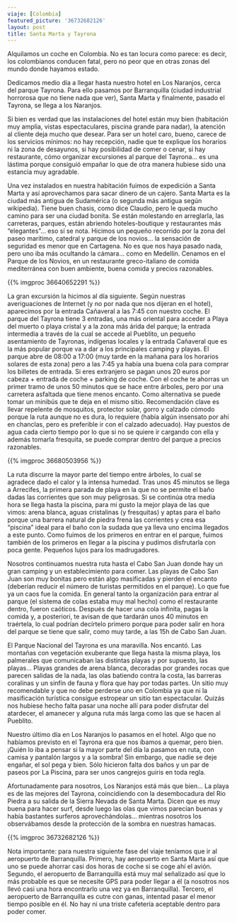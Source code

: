 ```yaml
---
viaje: [Colombia]
featured_picture: '36732682126'
layout: post
title: Santa Marta y Tayrona
---
```

Alquilamos un coche en Colombia. No es tan locura como parece: es decir, los colombianos conducen fatal, pero no peor que en otras zonas del mundo donde hayamos estado. 

Dedicamos medio día a llegar hasta nuestro hotel en Los Naranjos, cerca del parque Tayrona. Para ello pasamos por Barranquilla (ciudad industrial horrorosa que no tiene nada que ver), Santa Marta y finalmente, pasado el Tayrona, se llega a los Naranjos.

Si bien es verdad que las instalaciones del hotel están muy bien (habitación muy amplia, vistas espectaculares, piscina grande para nadar), la atención al cliente deja mucho que desear. Para ser un hotel caro, bueno, carece de los servicios mínimos: no hay recepción, nadie que te explique los horarios ni la zona de desayunos, si hay posibilidad de comer o cenar, si hay restaurante, cómo organizar excursiones al parque del Tayrona… es una lástima porque consiguió empañar lo que de otra manera hubiese sido una estancia muy agradable.

Una vez instalados en nuestra habitación fuimos de expedición a Santa Marta y así aprovechamos para sacar dinero de un cajero. Santa Marta es la ciudad más antigua de Sudamérica (o segunda más antigua según wikipedia). Tiene buen chasis, como dice Claudio, pero le queda mucho camino para ser una ciudad bonita. Se están molestando en arreglarla, las carreteras, parques, están abriendo hoteles-boutique y restaurantes más “elegantes”... eso sí se nota. Hicimos un pequeño recorrido por la zona del paseo marítimo, catedral y parque de los novios… la sensación de seguridad es menor que en Cartagena. No es que nos haya pasado nada, pero uno iba más ocultando la cámara… como en Medellín. Cenamos en el Parque de los Novios, en un restaurante greco-italiano de comida mediterránea con buen ambiente, buena comida y precios razonables.

{{% imgproc 36640652291 %}}

La gran excursión la hicimos al día siguiente. Según nuestras averiguaciones de Internet (y no por nada que nos dijeran en el hotel), aparecimos por la entrada Cañaveral a las 7:45 con nuestro coche. El parque del Tayrona tiene 3 entradas, una más oriental para acceder a Playa del muerto o playa cristal y a la zona más árida del parque; la entrada intermedia a través de la cual se accede al Pueblito, un pequeño asentamiento de Tayronas, indígenas locales y la entrada Cañaveral que es la más popular porque va a dar a los principales camping y playas. El parque abre de 08:00 a 17:00 (muy tarde en la mañana para los horarios solares de esta zona) pero a las 7:45 ya había una buena cola para comprar los billetes de entrada. Si eres extranjero se pagan unos 20 euros por cabeza + entrada de coche + parking de coche. Con el coche te ahorras un primer tramo de unos 50 minutos que se hace entre árboles, pero por una carretera asfaltada que tiene menos encanto. Como alternativa se puede tomar un minibús que te deja en el mismo sitio. Recomendación clave es llevar repelente de mosquitos, protector solar, gorro y calzado cómodo porque la ruta aunque no es dura, lo requiere (había algún insensato por ahí en chanclas, pero es preferible ir con el calzado adecuado). Hay puestos de agua cada cierto tiempo por lo que si no se quiere ir cargando con ella y además tomarla fresquita, se puede comprar dentro del parque a precios razonables.

{{% imgproc 36680503956 %}}

La ruta discurre la mayor parte del tiempo entre árboles, lo cual se agradece dado el calor y la intensa humedad. Tras unos 45 minutos se llega a Arrecifes, la primera parada de playa en la que no se permite el baño dadas las corrientes que son muy peligrosas. Si se continúa otra media hora se llega hasta la piscina, para mi gusto la mejor playa de las que vimos: arena blanca, aguas cristalinas (y fresquitas) y aptas para el baño porque una barrera natural de piedra frena las corrientes y crea esa “piscina” ideal para el baño con la sudada que ya lleva uno encima llegados a este punto. Como fuimos de los primeros en entrar en el parque, fuimos también de los primeros en llegar a la piscina y pudimos disfrutarla con poca gente. Pequeños lujos para los madrugadores.

Nosotros continuamos nuestra ruta hasta el Cabo San Juan donde hay un gran camping y un establecimiento para comer. Las playas de Cabo San Juan son muy bonitas pero están algo masificadas y pierden el encanto (deberían reducir el número de turistas permitidos en el parque). Lo que fue ya un caos fue la comida. En general tanto la organización para entrar al parque (el sistema de colas estaba muy mal hecho) como el restaurante dentro, fueron caóticos. Después de hacer una cola infinita, pagas la comida y, a posteriori, te avisan de que tardarán unos 40 minutos en traértela, lo cual podrían decírtelo primero porque para poder salir en hora del parque se tiene que salir, como muy tarde, a las 15h de Cabo San Juan.

El Parque Nacional del Tayrona es una maravilla. Nos encantó. Las montañas con vegetación exuberante que llega hasta la misma playa, los palmerales que comunicaban las distintas playas y por supuesto, las playas… Playas grandes de arena blanca, decoradas por grandes rocas que parecen salidas de la nada, las olas batiendo contra la costa, las barreras coralinas y un sinfín de fauna y flora que hay por todas partes. Un sitio muy recomendable y que no debe perderse uno en Colombia ya que ni la masificación turística consigue estropear un sitio tan espectacular. Quizás nos hubiese hecho falta pasar una noche allí para poder disfrutar del atardecer, el amanecer y alguna ruta más larga como las que se hacen al Pueblito.

Nuestro último día en Los Naranjos lo pasamos en el hotel. Algo que no habíamos previsto en el Tayrona era que nos íbamos a quemar, pero bien. ¡Quién lo iba a pensar si la mayor parte del día la pasamos en ruta, con camisa y pantalón largos y a la sombra! Sin embargo, que nadie se deje engañar, el sol pega y bien. Sólo hicieron falta dos baños y un par de paseos por La Piscina, para ser unos cangrejos guiris en toda regla.

Afortunadamente para nosotros, Los Naranjos está más que bien… La playa es de las mejores del Tayrona, coincidiendo con la desembocadura del Rio Piedra a su salida de la Sierra Nevada de Santa Marta. Dicen que es muy buena para hacer surf, desde luego las olas que vimos parecían buenas y había bastantes surferos aprovechándolas… mientras nosotros los observábamos desde la protección de la sombra en nuestras hamacas.

{{% imgproc 36732682126 %}}

Nota importante: para nuestra siguiente fase del viaje teníamos que ir al aeropuerto de Barranquilla. Primero, hay aeropuerto en Santa Marta así que uno se puede ahorrar casi dos horas de coche si se coge ahí el avión. Segundo, el aeropuerto de Barranquilla está muy mal señalizado así que lo más probable es que se necesite GPS para poder llegar a él (a nosotros nos llevó casi una hora encontrarlo una vez ya en Barranquilla). Tercero, el aeropuerto de Barranquilla es cutre con ganas, intentad pasar el menor tiempo posible en él. No hay ni una triste cafetería aceptable dentro para poder comer.
